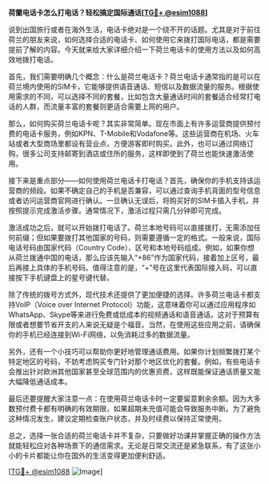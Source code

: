 **荷蘭电话卡怎么打电话？轻松搞定国际通话[[TG💪+ @esim1088](https://t.me/s/esim1088)]**

说到出国旅行或者在海外生活，电话卡绝对是一个绕不开的话题。尤其是对于前往荷兰的朋友来说，如何选择合适的电话卡、如何使用它来拨打国际电话，都是需要提前了解的内容。今天就来给大家详细介绍一下荷兰电话卡的使用方法以及如何高效地拨打电话。

首先，我们需要明确几个概念：什么是荷兰电话卡？荷兰电话卡通常指的是可以在荷兰境内使用的SIM卡，它能够提供语音通话、短信以及数据流量的服务。根据使用需求的不同，可以选择不同的套餐，比如包含大量通话时间的套餐适合经常打电话的人群，而流量丰富的套餐则更适合需要上网的用户。

那么，如何购买荷兰电话卡呢？其实非常简单。现在市面上有许多运营商提供预付费的电话卡服务，例如KPN、T-Mobile和Vodafone等。这些运营商在机场、火车站或者大型商场里都设有营业点，方便游客即时购买。此外，也可以通过网络订购，很多公司支持邮寄到酒店或住所的服务，这样即使到了荷兰也能快速激活使用。

接下来是重点部分——如何使用荷兰电话卡打电话？首先，确保你的手机支持该运营商的频段。如果不确定自己的手机是否兼容，可以通过查询手机背面的型号信息或者访问运营商官网进行确认。一旦确认无误后，将购买好的SIM卡插入手机，并按照提示完成激活步骤。通常情况下，激活过程只需几分钟即可完成。

激活成功之后，就可以开始拨打电话了。荷兰本地号码可以直接拨打，无需添加任何前缀；但如果要拨打其他国家的号码，则需要遵循一定的格式。一般来说，国际电话号码由国家代码（Country Code）、区号和本地号码组成。例如，如果你想从荷兰拨通中国的电话，那么应该先输入“+86”作为国家代码，接着加上区号，最后再接上具体的手机号码。值得注意的是，“+”号在这里代表国际接入码，可以直接按下手机键盘上的星号键代替。

除了传统的拨号方式外，现代技术还提供了更加便捷的选择。许多荷兰电话卡都支持VoIP（Voice over Internet Protocol）功能，这意味着你可以通过应用程序如WhatsApp、Skype等来进行免费或低成本的视频通话和语音通话。这对于预算有限或者想要节省开支的人来说无疑是个福音。当然，在使用这些应用之前，请确保你的手机已经连接到Wi-Fi网络，以免消耗过多的数据流量。

另外，还有一个小技巧可以帮助你更好地管理通话费用。如果你计划频繁拨打某个特定地区的号码，不妨考虑购买专门针对那个地区优化的套餐。例如，有些电话卡会推出针对欧洲其他国家甚至全球范围内的优惠资费，这样既能保证通话质量又能大幅降低通话成本。

最后还要提醒大家注意一点：在使用荷兰电话卡时一定要留意剩余余额。因为大多数预付费卡都有明确的有效期限，如果超期未充值可能会导致服务中断。为了避免这种情况发生，建议定期检查账户状态，并及时续费以保持正常使用。

总之，选择一张合适的荷兰电话卡并不复杂，只要做好功课并掌握正确的操作方法就能轻松应对各种场景下的通信需求。无论是日常交流还是紧急联系，有了这张小小的卡片都能让你在国外的生活变得更加便利舒适。

[[TG💪+ @esim1088](https://t.me/s/esim1088) ![Image](https://i.postimg.cc/4NQfJmqS/Snipaste-2025-05-13-00-14-12.png)]